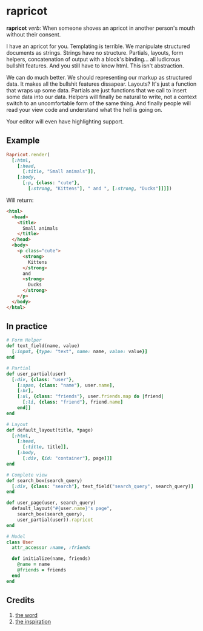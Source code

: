 # rapricot

**rapricot** *verb:* When someone shoves an apricot in another person's mouth
without their consent.

I have an apricot for you. Templating is terrible. We manipulate structured
documents as strings. Strings have no structure. Partials, layouts, form
helpers, concatenation of output with a block's binding... all ludicrous
bullshit features. And you still have to know html. This isn't abstraction.

We can do much better. We should representing our markup as structured data. It
makes all the bullshit features dissapear. Layouts? It's just a function that
wraps up some data. Partials are just functions that we call to insert some
data into our data. Helpers will finally be natural to write, not a context
switch to an uncomfortable form of the same thing. And finally people will read
your view code and understand what the hell is going on.

Your editor will even have highlighting support.

## Example

```ruby
Rapricot.render(
  [:html,
    [:head,
      [:title, "Small animals"]],
    [:body,
      [:p, {class: "cute"},
        [:strong, "Kittens"], " and ", [:strong, "Ducks"]]]])
```

Will return:

```html
<html>
  <head>
    <title>
      Small animals
    </title>
  </head>
  <body>
    <p class="cute">
      <strong>
        Kittens
      </strong>
      and
      <strong>
        Ducks
      </strong>
    </p>
  </body>
</html>
```

## In practice

```ruby
# Form Helper
def text_field(name, value)
  [:input, {type: "text", name: name, value: value}]
end

# Partial
def user_partial(user)
  [:div, {class: "user"},
    [:span, {class: "name"}, user.name],
    [:br],
    [:ul, {class: "friends"}, user.friends.map do |friend|
      [:li, {class: "friend"}, friend.name]
    end]]
end

# Layout
def default_layout(title, *page)
  [:html,
    [:head,
      [:title, title]],
    [:body,
      [:div, {id: "container"}, page]]]
end

# Complete view
def search_box(search_query)
  [:div, {class: "search"}, text_field("search_query", search_query)]
end

def user_page(user, search_query)
  default_layout("#{user.name}'s page",
    search_box(search_query),
    user_partial(user)).rapricot
end

# Model
class User
  attr_accessor :name, :friends

  def initialize(name, friends)
    @name = name
    @friends = friends
  end
end
```

## Credits

1. [the word](http://www.urbandictionary.com/define.php?term=rapricot&defid=6557448)
2. [the inspiration](https://github.com/weavejester/hiccup)

